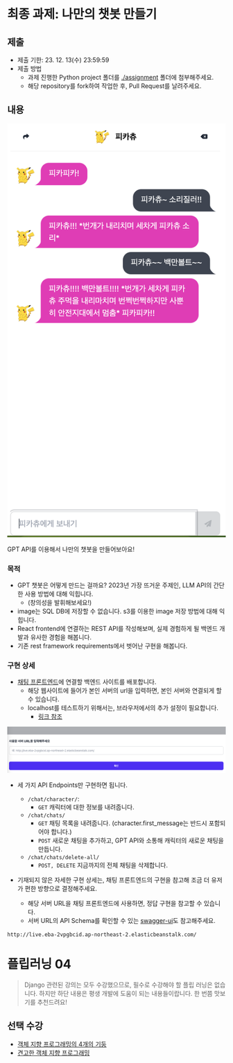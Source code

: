 # 최종 과제: 나만의 챗봇 만들기

## 제출
- 제출 기한: 23. 12. 13(수) 23:59:59
- 제출 방법
  - 과제 진행한 Python project 폴더를 [./assignment](./assignment/) 폴더에 첨부해주세요.
  - 해당 repository를 fork하여 작업한 후, Pull Request를 날려주세요.

## 내용
![이미지](./resources/screenshot_chatbot.png)

GPT API를 이용해서 나만의 챗봇을 만들어보아요!

### 목적
- GPT 챗봇은 어떻게 만드는 걸까요? 2023년 가장 뜨거운 주제인, LLM API의 간단한 사용 방법에 대해 익힙니다.
  - (창의성을 발휘해보세요!)
- image는 SQL DB에 저장할 수 없습니다. s3를 이용한 image 저장 방법에 대해 익힙니다.
- React frontend에 연결하는 REST API를 작성해보며, 실제 경험하게 될 백엔드 개발과 유사한 경험을 해봅니다.
- 기존 rest framework requirements에서 벗어난 구현을 해봅니다.

### 구현 상세
- [채팅 프론트엔드](http://ec2-43-200-76-125.ap-northeast-2.compute.amazonaws.com/)에 연결할 백엔드 사이트를 배포합니다.
  - 해당 웹사이트에 들어가 본인 서버의 url을 입력하면, 본인 서버와 연결되게 할 수 있습니다.
  - localhost를 테스트하기 위해서는, 브라우저에서의 추가 설정이 필요합니다.
    - [링크 참조](https://nankisu.tistory.com/67)

![서버 입력](resources/server_url_modal.png)

- 세 가지 API Endpoints만 구현하면 됩니다.
  - `/chat/character/`:
    - `GET` 캐릭터에 대한 정보를 내려줍니다.
  - `/chat/chats/`
    - `GET` 채팅 목록을 내려줍니다. (character.first_message는 반드시 포함되어야 합니다.)
    - `POST` 새로운 채팅을 추가하고, GPT API와 소통해 캐릭터의 새로운 채팅을 만듭니다.
  - `/chat/chats/delete-all/`
    - `POST, DELETE` 지금까지의 전체 채팅을 삭제합니다.

- 기재되지 않은 자세한 구현 상세는, 채팅 프론트엔드의 구현을 참고해 조금 더 유저가 편한 방향으로 결정해주세요.
  - 해당 서버 URL을 채팅 프론트엔드에 사용하면, 정답 구현을 참고할 수 있습니다.
  - 서버 URL의 API Schema를 확인할 수 있는 [swagger-ui](http://live.eba-2vpgbcid.ap-northeast-2.elasticbeanstalk.com/swagger/)도 참고해주세요.

```
http://live.eba-2vpgbcid.ap-northeast-2.elasticbeanstalk.com/
```


# 플립러닝 04

> Django 관련된 강의는 모두 수강했으므로, 필수로 수강해야 할 플립 러닝은 없습니다.
> 하지만 하단 내용은 평생 개발에 도움이 되는 내용들이랍니다. 한 번쯤 맛보기를 추천드려요!

## 선택 수강
- [객체 지향 프로그래밍의 4개의 기둥](https://www.codeit.kr/topics/getting-started-with-django?pathSlug=python-fullstack-developer&categoryId=6482cda0014b184405fe33b1)
- [견고한 객체 지향 프로그래밍](https://www.codeit.kr/topics/solid-principles-of-oop?pathSlug=object-oriented-programming-python&categoryId=62c288e9672c77328d2aa4a7)
